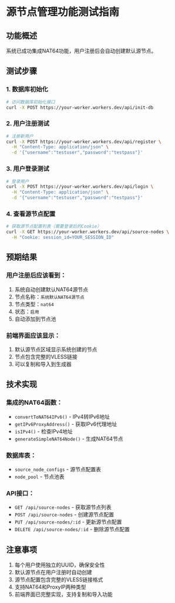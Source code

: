 # 源节点管理功能测试指南

## 功能概述
系统已成功集成NAT64功能，用户注册后会自动创建默认源节点。

## 测试步骤

### 1. 数据库初始化
```bash
# 访问数据库初始化接口
curl -X POST https://your-worker.workers.dev/api/init-db
```

### 2. 用户注册测试
```bash
# 注册新用户
curl -X POST https://your-worker.workers.dev/api/register \
  -H "Content-Type: application/json" \
  -d '{"username":"testuser","password":"testpass"}'
```

### 3. 用户登录测试
```bash
# 登录用户
curl -X POST https://your-worker.workers.dev/api/login \
  -H "Content-Type: application/json" \
  -d '{"username":"testuser","password":"testpass"}'
```

### 4. 查看源节点配置
```bash
# 获取源节点配置列表（需要登录后的Cookie）
curl -X GET https://your-worker.workers.dev/api/source-nodes \
  -H "Cookie: session_id=YOUR_SESSION_ID"
```

## 预期结果

### 用户注册后应该看到：
1. 系统自动创建默认NAT64源节点
2. 节点名称：`系统默认NAT64源节点`
3. 节点类型：`nat64`
4. 状态：`启用`
5. 自动添加到节点池

### 前端界面应该显示：
1. 默认源节点区域显示系统创建的节点
2. 节点包含完整的VLESS链接
3. 可以复制和导入到生成器

## 技术实现

### 集成的NAT64函数：
- `convertToNAT64IPv6()` - IPv4转IPv6地址
- `getIPv6ProxyAddress()` - 获取IPv6代理地址
- `isIPv4()` - 检查IPv4地址
- `generateSimpleNAT64Node()` - 生成NAT64节点

### 数据库表：
- `source_node_configs` - 源节点配置表
- `node_pool` - 节点池表

### API接口：
- `GET /api/source-nodes` - 获取源节点列表
- `POST /api/source-nodes` - 创建源节点配置
- `PUT /api/source-nodes/:id` - 更新源节点配置
- `DELETE /api/source-nodes/:id` - 删除源节点配置

## 注意事项

1. 每个用户使用独立的UUID，确保安全性
2. 默认源节点在用户注册时自动创建
3. 源节点配置包含完整的VLESS链接格式
4. 支持NAT64和ProxyIP两种类型
5. 前端界面已完整实现，支持复制和导入功能

